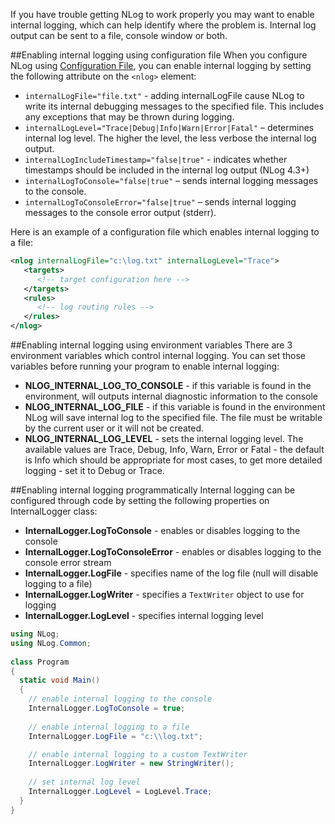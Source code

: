 If you have trouble getting NLog to work properly you may want to enable internal logging, which can help identify where the problem is. Internal log output can be sent to a file, console window or both.

##Enabling internal logging using configuration file
When you configure NLog using [Configuration File](Configuration-file), you can enable internal logging by setting the following attribute on the `<nlog>` element:

* `internalLogFile="file.txt"` - adding internalLogFile cause NLog to write its internal debugging messages to the specified file. This includes any exceptions that may be thrown during logging.
* `internalLogLevel="Trace|Debug|Info|Warn|Error|Fatal"` – determines internal log level. The higher the level, the less verbose the internal log output.
* `internalLogIncludeTimestamp="false|true"` - indicates whether timestamps should be included in the internal log output (NLog 4.3+)
* `internalLogToConsole="false|true"` – sends internal logging messages to the console.
* `internalLogToConsoleError="false|true"` – sends internal logging messages to the console error output (stderr).

Here is an example of a configuration file which enables internal logging to a file:
```xml
<nlog internalLogFile="c:\log.txt" internalLogLevel="Trace">
   <targets>
      <!-- target configuration here -->
   </targets>
   <rules>
      <!-- log routing rules -->
   </rules>
</nlog>
```

##Enabling internal logging using environment variables
There are 3 environment variables which control internal logging. You can set those variables before running your program to enable internal logging:
* **NLOG_INTERNAL_LOG_TO_CONSOLE** - if this variable is found in the environment, will outputs internal diagnostic information to the console
* **NLOG_INTERNAL_LOG_FILE** - if this variable is found in the environment NLog will save internal log to the specified file. The file must be writable by the current user or it will not be created.
* **NLOG_INTERNAL_LOG_LEVEL** - sets the internal logging level. The available values are Trace, Debug, Info, Warn, Error or Fatal - the default is Info which should be appropriate for most cases, to get more detailed logging - set it to Debug or Trace.

##Enabling internal logging programmatically
Internal logging can be configured through code by setting the following properties on InternalLogger class:
* **InternalLogger.LogToConsole** - enables or disables logging to the console
* **InternalLogger.LogToConsoleError** - enables or disables logging to the console error stream
* **InternalLogger.LogFile** - specifies name of the log file (null will disable logging to a file)
* **InternalLogger.LogWriter** - specifies a `TextWriter` object to use for logging
* **InternalLogger.LogLevel** - specifies internal logging level

```csharp
using NLog;
using NLog.Common;
 
class Program
{
  static void Main()
  {
    // enable internal logging to the console
    InternalLogger.LogToConsole = true;
 
    // enable internal logging to a file
    InternalLogger.LogFile = "c:\\log.txt";

    // enable internal logging to a custom TextWriter
    InternalLogger.LogWriter = new StringWriter();
 
    // set internal log level
    InternalLogger.LogLevel = LogLevel.Trace;
  }
}
```